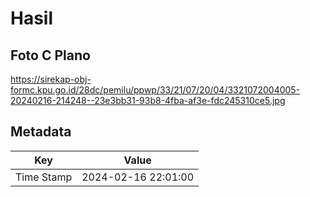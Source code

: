 # Hasil

## Foto C Plano

https://sirekap-obj-formc.kpu.go.id/28dc/pemilu/ppwp/33/21/07/20/04/3321072004005-20240216-214248--23e3bb31-93b8-4fba-af3e-fdc245310ce5.jpg


## Metadata

| Key        | Value               |
| ---------- | ------------------- |
| Time Stamp | 2024-02-16 22:01:00 |



